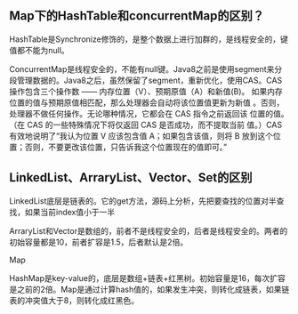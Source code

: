 ## Map下的HashTable和concurrentMap的区别？

HashTable是Synchronize修饰的，是整个数据上进行加群的，是线程安全的，键值都不能为null。

ConcurrentMap是线程安全的，不能有null键。Java8之前是使用segment来分段管理数据的。Java8之后，虽然保留了segment，重新优化，使用CAS。CAS 操作包含三个操作数 —— 内存位置（V）、预期原值（A）和新值(B)。 如果内存位置的值与预期原值相匹配，那么处理器会自动将该位置值更新为新值 。否则，处理器不做任何操作。无论哪种情况，它都会在 CAS 指令之前返回该 位置的值。（在 CAS 的一些特殊情况下将仅返回 CAS 是否成功，而不提取当前 值。）CAS 有效地说明了“我认为位置 V 应该包含值 A；如果包含该值，则将 B 放到这个位置；否则，不要更改该位置，只告诉我这个位置现在的值即可。”

## LinkedList、ArraryList、Vector、Set的区别

LinkedList底层是链表的。它的get方法，源码上分析，先把要查找的位置对半查找，如果当前index值小于一半

ArraryList和Vector是数组的，前者不是线程安全的，后者是线程安全的。两者的初始容量都是10，前者扩容是1.5，后者默认是2倍。

Map

HashMap是key-value的，底层是数组+链表+红黑树。初始容量是16，每次扩容是之前的2倍。Map是通过计算hash值的，如果发生冲突，则转化成链表，如果链表的冲突值大于8，则转化成红黑色。